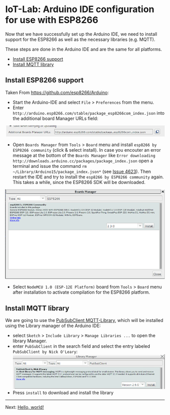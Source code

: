 # IoT-Lab: Arduino IDE configuration for use with ESP8266

Now that we have successfully set up the Arduino IDE, we need to install support for the ESP8266 as well as the necessary libraries (e.g. MQTT).

These steps are done in the Arduino IDE and are the same for all platforms.

<!-- MDTOC maxdepth:6 firsth1:2 numbering:0 flatten:0 bullets:1 updateOnSave:1 -->

- [Install ESP8266 support](#install-esp8266-support)   
- [Install MQTT library](#install-mqtt-library)   

<!-- /MDTOC -->

## Install ESP8266 support
Taken From https://github.com/esp8266/Arduino:

  * Start the Arduino-IDE and select `File` > `Preferences` from the menu.
  * Enter `http://arduino.esp8266.com/stable/package_esp8266com_index.json` into the additional board Manager URLs field:

  ![Preferences](images/arduino_ide_additional_boards.png)
  * Open `Boards Manager` from `Tools` > `Board` menu and install `esp8266 by ESP8266 community` (click & select install). In case you encouter an error message at the bottom of the `Boards Manager` like `Error downloading http://downloads.arduino.cc/packages/package_index.json` open a terminal and issue the command `rm ~/Library/Arduino15/package_index.json*` (see [Issue 4623](https://github.com/arduino/Arduino/issues/4623)). Then restart the IDE and try to install the `esp8266 by ESP8266 community` again. This takes a while, since the ESP8266 SDK will be downloaded.

  ![Preferences](images/arduino_ide_esp8266_board_install.png)
  * Select `NodeMCU 1.0 (ESP-12E Platform)` board from `Tools` > `Board` menu after installation to activate compilation for the ESP8266 platform.

## Install MQTT library
We are going to use the [PubSubClient MQTT-Library](http://pubsubclient.knolleary.net), which will be installed using the Library manager of the Arduino IDE:
  * select `Sketch` > `Include Library` > `Manage Libraries ...` to open the library
    Manager.
  * enter `PubSubClient` in the search field and select the entry labeled `PubSubClient by Nick O'Leary`:
  ![Preferences](images/arduino_ide_mqtt_install.png)
  * Press `install` to download and install the library

***
Next: [Hello, world!](HelloWorld.md)
